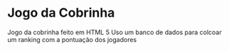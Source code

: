 # Jogo da Cobrinha #
Jogo da cobrinha feito em HTML 5
Uso um banco de dados para colcoar um ranking com a pontuação dos jogadores
